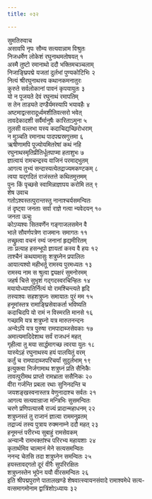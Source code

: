```yaml
---
title: ०३२

---
```

सुमतिरुवाच  
असावपि नृपः सौम्य सत्यवान्नाम विश्रुतः  
निजधर्मेण लोकेशं रघुनाथमतोषयत् १  
अस्मै तुष्टो रमानाथो ददौ भक्तिमचञ्चलाम्  
निजाङ्घ्रिपद्मे यजतां दुर्लभां पुण्यकोटिभिः २  
नित्यं श्रीरघुनाथस्य कथानकमनातुरः  
कुरुते सर्वलोकानां पावनं कृपयायुतः ३  
यो न पूजयते देवं रघुनाथं रमापतिम्  
स तेन ताड्यते दण्डैर्यमस्यापि भयावहैः ४  
अष्टमाद्वत्सरादूर्ध्वमशीतिवत्सरो भवेत्  
तावदेकादशी सर्वैर्मानुषैः कारिताऽमुना ५  
तुलसी वल्लभा यस्य कदाचिद्यच्छिरोधराम्  
न मुञ्चति रमानाथ पादपद्मस्रगुत्तमा ६  
ऋषीणामपि पूज्योयमितरेषां कथं नहि  
रघुनाथस्मृतिप्रीतिर्धूतपाप्मा हताशुभः ७  
ज्ञात्वायं रामचन्द्रस्य वाजिनं परमाद्भुतम्  
आगत्य तुभ्यं सन्दास्यत्येतद्राज्यमकण्टकम् ८  
त्वया यद्गदितं राजंस्तत्ते कथितमुत्तमम्  
पुनः किं पृच्छसे स्वामिन्नाज्ञापय करोमि तत् ९  
शेष उवाच  
गतोऽश्वस्तत्पुरान्तस्तु नानाश्चर्यसमन्वितः  
तं दृष्ट्वा जनताः सर्वा राज्ञे गत्वा न्यवेदयन् १०  
जनता ऊचुः  
कोऽप्यश्वः सितवर्णेन गङ्गाजलसमेन वै  
भाले सौवर्णपत्रेण राजमानः समागतः ११  
तच्छ्रुत्वा वचनं रम्यं जनानां हृद्यमीरितम्  
ताः प्रत्याह हसन्भूपो ज्ञायतां कस्य वै हयः १२  
ताश्चैनं कथयामासुः शत्रुघ्नेन प्रपालितः  
आयात्यश्वो महीभर्तू रामस्य पुरमध्यतः १३  
रामस्य नाम स श्रुत्वा द्व्यक्षरं सुमनोरमम्  
जहर्ष चित्ते सुभृशं गद्गदस्वरचिन्हितः १४  
मयायोध्यापतिर्नित्यं यो रामश्चिन्त्यते हृदि  
तस्याश्वः सहशत्रुघ्नः समायातः पुरं मम १५  
हनूमांस्तत्र रामाङ्घ्रिसेवाकर्ता भविष्यति  
कदाचिदपि यो रामं न विस्मरति मानसे १६  
गच्छामि यत्र शत्रुघ्नो यत्र मारुतनन्दनः  
अन्येऽपि यत्र पुरुषा रामपादाब्जसेवकाः १७  
अमात्यमादिदेशाथ सर्वं राजधनं महत्  
गृहीत्वा तु मया सार्द्धमागच्छ त्वरया युतः १८  
यास्येऽहं रघुनाथस्य हयं पालयितुं वरम्  
कर्तुं च रामपादाब्जपरिचर्यां सुदुर्लभाम् १९  
इत्युक्त्वा निर्जगामाथ शत्रुघ्नं प्रति सैनिकैः  
तावत्पुरीमथ प्राप्तो रामभ्राता ससैनिकः २०  
वीरा गर्जन्ति प्रबला रथाः सुनिनदन्ति च  
जयशङ्खस्वनास्तत्र वेणुनादाश्च सर्वतः २१  
आगत्य सत्यवान्राजा मन्त्रिभिः सुसमन्वितः  
चरणे प्रणिपत्यास्मै राज्यं प्रादान्महाधनम् २२  
शत्रुघ्नस्तं तु राजानं ज्ञात्वा राममनुव्रतम्  
तद्राज्यं तस्य पुत्राय रुक्मनाम्ने ददौ महत् २३  
हनूमन्तं परीरभ्य सुबाहुं रामसेवकम्  
अन्यान्वै रामभक्तांश्च परिरभ्य महायशाः २४  
कृतार्थमिव चात्मानं मेने सत्यसमन्वितः  
ननन्द चेतसि तदा शत्रुघ्नेन समन्वितः २५  
हयस्तावद्गतो दूरं वीरैः सुपरिरक्षितः  
शत्रुघ्नस्तेन भूपेन ययौ वीरसमन्वितः २६  
इति श्रीपद्मपुराणे पातालखण्डे शेषवात्स्यायनसंवादे रामाश्वमेधे सत्य-  
वत्समागमोनाम द्वात्रिंशोऽध्यायः ३२